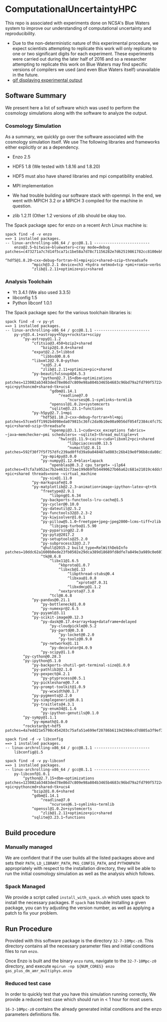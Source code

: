 # ComputationalUncertaintyHPC
This repo is associated with experiments done on NCSA's Blue Waters system to improve our understanding of computational uncertainty and reproducibility.
* Due to the non-deterministic nature of this experimental procedure, we expect scientists attempting to replicate this work will only replicate to one or two significant digits for each experiment. These experiments were carried out during the later half of 2016 and so a researcher attempting to replicate this work on Blue Waters may find specific versions of compilers we used (and even Blue Waters itself) unavailable in the future.
* [gif displaying experimental output](http://stanford.edu/~vcs/animated.gif)

## Software Summary

We present here a list of software which was used to perform the cosmology simulations along with the software to analyze the output.

### Cosmology Simulation

As a summary, we quickly go over the software associated with the cosmology simulation itself. We use The following libraries and frameworks either explicitly or as a dependency.

- Enzo 2.5
- HDF5 1.8 (We tested with 1.8.16 and 1.8.20)
 - HDF5 must also have shared libraries and mpi compatibility enabled.
- MPI implementation
 - We had trouble building our software stack with openmpi. In the end, we went with MPICH 3.2 or a MPICH 3 compiled for the machine in question.

- zlib 1.2.11 (Other 1.2 versions of zlib should be okay too.

The Spack package spec for enzo on a recent Arch Linux machine is: 

```
spack find -d -v enzo
==> 1 installed packages.
-- linux-archrolling-x86_64 / gcc@8.1.1 -------------------------
    enzo@2.5~bitwise~bluewaters~cray mode=debug patches=c473271a7c7d14f5ca71c1be58a7d78c71156282e7d62519861782cc8100eb9c,fac46ec62d9dcc4aaf3808c39d7ce7f4a84d983e18f2d0f5f52f129ef5a42380
        ^hdf5@1.8.20~cxx~debug~fortran~hl+mpi+pic+shared~szip~threadsafe
            ^mpich@3.2.1 device=ch3 +hydra netmod=tcp +pmi+romio~verbs
            ^zlib@1.2.11+optimize+pic+shared
```

### Analysis Toolchain

- Yt 3.4.1 (We also used 3.3.5)
- libconfig 1.5
- Python libconf 1.0.1

The Spack package spec for the various toolchain libraries is:

```
spack find -d -v py-yt                                                                                  
==> 1 installed packages.
-- linux-archrolling-x86_64 / gcc@8.1.1 -------------------------
    py-yt@3.4.1+astropy+h5py+rockstar+scipy
        ^py-astropy@1.1.2
            ^cfitsio@3.450+bzip2+shared
                ^bzip2@1.0.6+shared
            ^expat@2.2.5+libbsd
                ^libbsd@0.8.6
            ^libxml2@2.9.8~python
                ^xz@5.2.4
                ^zlib@1.2.11+optimize+pic+shared
            ^py-beautifulsoup4@4.5.3
                ^python@2.7.15+dbm~optimizations patches=123082ab3483ded78e86d7c809e98a804b3465b4683c96bd79a2fd799f572244 +pic+pythoncmd+shared~tk+ucs4
                    ^gdbm@1.14.1
                        ^readline@7.0
                            ^ncurses@6.1~symlinks~termlib
                    ^openssl@1.0.2o+systemcerts
                    ^sqlite@3.23.1~functions
            ^py-h5py@2.7.1+mpi
                ^hdf5@1.10.2~cxx~debug~fortran+hl+mpi patches=57cee5ff1992b4098eda079815c36fc2da9b10e00a9056df054f2384c4fc7523 +pic+shared~szip~threadsafe
                    ^openmpi@3.1.1~cuda+cxx_exceptions fabrics= ~java~memchecker~pmi schedulers= ~sqlite3~thread_multiple+vt
                        ^hwloc@1.11.9~cairo~cuda+libxml2+pci+shared
                            ^libpciaccess@0.13.5
                            ^numactl@2.0.11 patches=592f30f7f5f757dfc239ad0ffd39a9a048487ad803c26b419e0f96b8cda08c1a
                ^py-mpi4py@3.0.0
                ^py-numpy@1.12.0+blas+lapack
                    ^openblas@0.3.2 cpu_target= ~ilp64 patches=47cfa7a952ac7b2e4632c73ae199d69fb54490627b66a62c681e21019c4ddc9d +pic+shared threads=none ~virtual_machine
                ^py-six@1.11.0
            ^py-markupsafe@1.0
            ^py-matplotlib@2.2.3~animation+image~ipython~latex~qt+tk
                ^freetype@2.9.1
                    ^libpng@1.6.34
                ^py-backports-functools-lru-cache@1.5
                ^py-cycler@0.10.0
                ^py-dateutil@2.5.2
                ^py-functools32@3.2.3-2
                ^py-kiwisolver@1.0.1
                ^py-pillow@5.1.0~freetype+jpeg~jpeg2000~lcms~tiff+zlib
                    ^libjpeg-turbo@1.5.90
                ^py-pyparsing@2.2.0
                ^py-pytz@2017.2
                ^py-setuptools@25.2.0
                ^py-subprocess32@3.2.7
                ^qhull@2015.2 build_type=RelWithDebInfo patches=10ddc62a1600b0ede23fb0502e29dca389d18689fd8dfe7a849e3a989c0e607e
                ^tk@8.6.8
                    ^libx11@1.6.5
                        ^kbproto@1.0.7
                        ^libxcb@1.13
                            ^libpthread-stubs@0.4
                            ^libxau@1.0.8
                                ^xproto@7.0.31
                            ^libxdmcp@1.1.2
                        ^xextproto@7.3.0
                    ^tcl@8.6.8
            ^py-pandas@0.21.1
                ^py-bottleneck@1.0.0
                ^py-numexpr@2.6.5
            ^py-pyyaml@3.11
            ^py-scikit-image@0.12.3
                ^py-dask@0.17.4+array+bag+dataframe+delayed
                    ^py-cloudpickle@0.5.2
                    ^py-partd@0.3.8
                        ^py-locket@0.2.0
                        ^py-toolz@0.9.0
                ^py-networkx@1.11
                    ^py-decorator@4.0.9
                ^py-scipy@1.1.0
        ^py-cython@0.28.3
        ^py-ipython@5.1.0
            ^py-backports-shutil-get-terminal-size@1.0.0
            ^py-pathlib2@2.1.0
            ^py-pexpect@4.2.1
                ^py-ptyprocess@0.5.1
            ^py-pickleshare@0.7.4
            ^py-prompt-toolkit@1.0.9
                ^py-wcwidth@0.1.7
            ^py-pygments@2.2.0
            ^py-simplegeneric@0.8.1
            ^py-traitlets@4.3.1
                ^py-enum34@1.1.6
                ^py-ipython-genutils@0.1.0
        ^py-sympy@1.1.1
            ^py-mpmath@1.0.0
        ^rockstar@yt~hdf5 patches=4a7edd21e5798c454203c75afa51e699ef20786b6119d2984cd7d805a3f9ef3d,b6adb7547f156d6b07f3ba649f8554c9cfdcdad8109aeacbe8b6f8aaced1b797
```

```
spack find -d -v libconfig 
==> 1 installed packages.
-- linux-archrolling-x86_64 / gcc@8.1.1 -------------------------
    libconfig@1.5
```

```
spack find -d -v py-libconf
==> 1 installed packages.
-- linux-archrolling-x86_64 / gcc@8.1.1 -------------------------
    py-libconf@1.0.1
        ^python@2.7.15+dbm~optimizations patches=123082ab3483ded78e86d7c809e98a804b3465b4683c96bd79a2fd799f572244 +pic+pythoncmd+shared~tk+ucs4
            ^bzip2@1.0.6+shared
            ^gdbm@1.14.1
                ^readline@7.0
                    ^ncurses@6.1~symlinks~termlib
            ^openssl@1.0.2o+systemcerts
                ^zlib@1.2.11+optimize+pic+shared
            ^sqlite@3.23.1~functions
```

## Build procedure

### Manually managed

We are confident that if the user builds all the listed packages above and sets their `PATH`, `LD_LIBRARY_PATH`, `PKG_CONFIG_PATH`, and `PYTHONPATH` appropriately with respect to the installation directory, they will be able to run the initial cosmology simulation as well as the analysis which follows.

### Spack Managed

We provide a script called `install_with_spack.sh` which uses spack to install the necessary packages. If `spack` has trouble installing a given package, you can try adjusting the version number, as well as applying a patch to fix your problem.

## Run Procedure

Provided with this software package is the directory `32-7-10Mpc-z0`. This directory contains all the necessary parameter files and initial conditions files to run `enzo`.

Once Enzo is built and the binary `enzo` runs, navigate to the `32-7-10Mpc-z0` directory, and execute `mpirun -np ${NUM_CORES} enzo gas_plus_dm_amr_multiphys.enzo`

### Reduced test case

In order to quickly test that you have this simulation running correctly, We provide a reduced test case which should run in < 1 hour for most users.

`16-3-10Mpc-z0` contains the already generated initial conditions and the enzo parameters definitions file.
